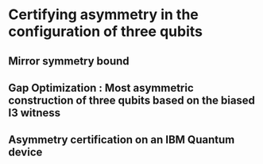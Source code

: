 # Certifying asymmetry in the configuration of three qubits


##  Mirror symmetry bound


##  Gap Optimization : Most asymmetric construction of three qubits based on the biased I3 witness


## Asymmetry certification on an IBM Quantum device
